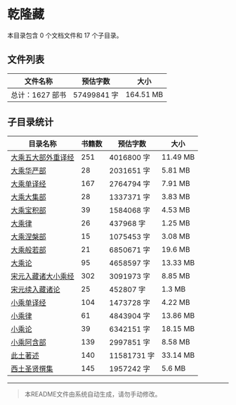 # 乾隆藏

本目录包含 0 个文档文件和 17 个子目录。

## 文件列表

| 文件名称 | 预估字数 | 大小 |
|---------|---------|------|
| 总计：1627 部书 | 57499841 字 | 164.51 MB |

## 子目录统计

| 目录名称 | 书籍数 | 预估字数 | 大小 |
|---------|--------|----------|------|
| [大乘五大部外重译经](佛藏/乾隆藏/大乘五大部外重译经/README.md) | 251 | 4016800 字 | 11.49 MB |
| [大乘华严部](佛藏/乾隆藏/大乘华严部/README.md) | 28 | 2031651 字 | 5.81 MB |
| [大乘单译经](佛藏/乾隆藏/大乘单译经/README.md) | 167 | 2764794 字 | 7.91 MB |
| [大乘大集部](佛藏/乾隆藏/大乘大集部/README.md) | 28 | 1337371 字 | 3.83 MB |
| [大乘宝积部](佛藏/乾隆藏/大乘宝积部/README.md) | 39 | 1584068 字 | 4.53 MB |
| [大乘律](佛藏/乾隆藏/大乘律/README.md) | 26 | 437968 字 | 1.25 MB |
| [大乘涅槃部](佛藏/乾隆藏/大乘涅槃部/README.md) | 15 | 1075453 字 | 3.08 MB |
| [大乘般若部](佛藏/乾隆藏/大乘般若部/README.md) | 21 | 6850671 字 | 19.6 MB |
| [大乘论](佛藏/乾隆藏/大乘论/README.md) | 95 | 4658597 字 | 13.33 MB |
| [宋元入藏诸大小乘经](佛藏/乾隆藏/宋元入藏诸大小乘经/README.md) | 302 | 3091973 字 | 8.85 MB |
| [宋元续入藏诸论](佛藏/乾隆藏/宋元续入藏诸论/README.md) | 25 | 452807 字 | 1.3 MB |
| [小乘单译经](佛藏/乾隆藏/小乘单译经/README.md) | 104 | 1473728 字 | 4.22 MB |
| [小乘律](佛藏/乾隆藏/小乘律/README.md) | 61 | 4843904 字 | 13.86 MB |
| [小乘论](佛藏/乾隆藏/小乘论/README.md) | 39 | 6342151 字 | 18.15 MB |
| [小乘阿含部](佛藏/乾隆藏/小乘阿含部/README.md) | 139 | 2997851 字 | 8.58 MB |
| [此土著述](佛藏/乾隆藏/此土著述/README.md) | 140 | 11581731 字 | 33.14 MB |
| [西土圣贤撰集](佛藏/乾隆藏/西土圣贤撰集/README.md) | 145 | 1957242 字 | 5.6 MB |

---

> 本README文件由系统自动生成，请勿手动修改。
